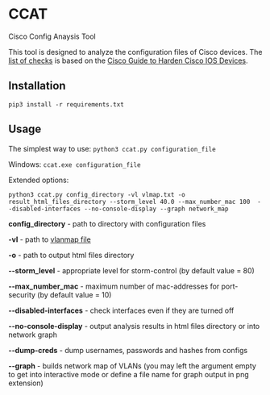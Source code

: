 # CCAT
Cisco Config Anaysis Tool

This tool is designed to analyze the configuration files of Cisco devices. The [list of checks](https://github.com/cisco-config-analysis-tool/ccat/wiki/List-of-the-checks) is based on the [Cisco Guide to Harden Cisco IOS Devices](https://www.cisco.com/c/en/us/support/docs/ip/access-lists/13608-21.html).

## Installation  

`pip3 install -r requirements.txt` 

## Usage  
The simplest way to use:
`python3 ccat.py configuration_file`

Windows:
`ccat.exe configuration_file`

Extended options:

`python3 ccat.py config_directory -vl vlmap.txt -o result_html_files_directory --storm_level 40.0 --max_number_mac 100  --disabled-interfaces --no-console-display --graph network_map` 

**config_directory** - path to directory with configuration files

**-vl** - path to [vlanmap file](https://github.com/cisco-config-analysis-tool/ccat/wiki/Vlanmap-file)

**-o** - path to output html files directory

**--storm_level** - appropriate level for storm-control (by default value = 80)

**--max_number_mac** - maximum number of mac-addresses for port-security (by default value = 10)

**--disabled-interfaces** - check interfaces even if they are turned off

**--no-console-display** - output analysis results in html files directory or into network graph

**--dump-creds** - dump usernames, passwords and hashes from configs
 
**--graph** - builds network map of VLANs (you may left the argument empty to get into interactive mode or define a file name for graph output in png extension)
 
